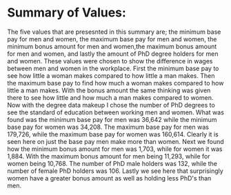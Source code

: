 # Summary of Values:

The five values that are presesnted in this summary are; the minimum base pay for men and women, the maximum base pay for men and women, the minimum bonus 
amount for men and women,the maximum bonus amount for men and women, and lastly the amount of PhD degree holders for men and women. These values were chosen to show the
difference in wages between men and women in the workplace. First the minimum base pay to see how little a woman makes compared to how little a man makes. 
Then the maximum base pay to find how much a woman makes compared to how little a man makes. With the bonus amount the same thinking was given there to see how 
little and how much a man makes compared to women. Now with the degree data makeup I chose the number of PhD degrees to see the standard of education between 
working men and women.
What was found was the minimum base pay for men was 36,642 while the minimum base pay for women was 34,208. The maximum base pay for men was 179,726, while the
maximum base pay for women was 160,614. Clearly it is seen here on just the base pay men make more than women. Next we found how the minimum bonus amount for men was
1,703, while for women it was 1,884. With the maximum bonus amount for men being  11,293, while for women being 10,768. The number of PhD male holders was 132,
while the number of female PhD holders was 106. Lastly we see here that surprisingly women have a greater bonus amount as well as holding less PhD's than men.

